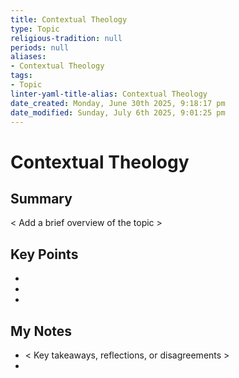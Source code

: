```yaml
---
title: Contextual Theology
type: Topic
religious-tradition: null
periods: null
aliases:
- Contextual Theology
tags:
- Topic
linter-yaml-title-alias: Contextual Theology
date_created: Monday, June 30th 2025, 9:18:17 pm
date_modified: Sunday, July 6th 2025, 9:01:25 pm
---
```


# Contextual Theology

## Summary
< Add a brief overview of the topic >

## Key Points
- 
- 
- 

## My Notes
- < Key takeaways, reflections, or disagreements >
- 
